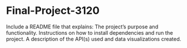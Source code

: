 # Final-Project-3120

Include a README file that explains:
The project’s purpose and functionality.
Instructions on how to install dependencies and run the project.
A description of the API(s) used and data visualizations created.

